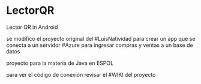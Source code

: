 # LectorQR
Lector QR in Android

se modifico el proyecto original del #LuisNatividad para crear un app que se conecta a un servidor 
#Azure para ingresar compras y ventas a un base de datos

proyecto para la materia de Java en ESPOL

para ver el código de conexión revisar el #WIKI del proyecto
